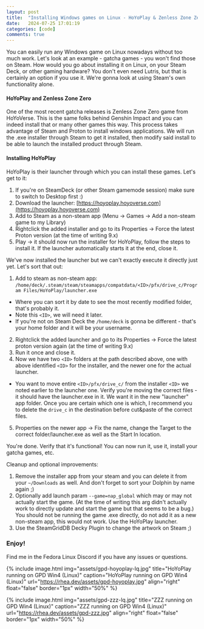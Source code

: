 ```yaml
---
layout: post
title:  "Installing Windows games on Linux - HoYoPlay & Zenless Zone Zero"
date:   2024-07-25 17:01:19
categories: [code]
comments: true
---
```


You can easily run any Windows game on Linux nowadays without too much work. Let's look at an example - gatcha games - you won't find those on Steam. How would you go about installing it on Linux, on your Steam Deck, or other gaming hardware? You don't even need Lutris, but that is certainly an option if you use it. We're gonna look at using Steam's own functionality alone.

<!--more-->

#### HoYoPlay and Zenless Zone Zero

One of the most recent gatcha releases is Zenless Zone Zero game from HoYoVerse. This is the same folks behind Genshin
Impact and you can indeed install that or many other games this way. This process takes advantage of Steam and Proton to install
windows applications. We will run the .exe installer through Steam to get it installed, then modify said install to be
able to launch the installed product through Steam.

#### Installing HoYoPlay

HoYoPlay is their launcher through which you can install these games. Let's get to it:

1. If you're on SteamDeck (or other Steam gamemode session) make sure to switch to Desktop first :)
2. Download the launcher: [https://hoyoplay.hoyoverse.com](https://hoyoplay.hoyoverse.com)
3. Add to Steam as a non-steam app (Menu -> Games -> Add a non-steam game to my Library)
4. Rightclick the added installer and go to its Properties -> Force the latest Proton version (at the time of writing 9.x)
5. Play -> it should now run the installer for HoYoPlay, follow the steps to install it. If the launcher automatically starts it at the end, close it.

We've now installed the launcher but we can't exactly execute it directly just yet. Let's sort that out:

1. Add to steam as non-steam app: `/home/deck/.steam/steam/steamapps/compatdata/<ID>/pfx/drive_c/Program Files/HoYoPlay/launcher.exe`
  - Where you can sort it by date to see the most recently modified folder, that's probably it.
  - Note this `<ID>`, we will need it later.
  - If you're not on Steam Deck the `/home/deck` is gonna be different - that's your home folder and it will be your
    username.
2. Rightclick the added launcher and go to its Properties -> Force the latest proton version again (at the time of writing
   9.x)
3. Run it once and close it.
4. Now we have two `<ID>` folders at the path described above, one with above identified `<ID>` for the installer, and the newer one for the actual launcher.
  - You want to move entire `<ID>/pfx/drive_c/` from the installer `<ID>` we noted earlier to the launcher one. Verify you're moving the correct files - it should have the launcher.exe in it. We want it in the new "launcher" app folder. Once you are certain which one is which, I recommend you to delete the `drive_c` in the destination before cut&paste of the correct files.
5. Properties on the newer app -> Fix the name, change the Target to the correct folder/launcher.exe as well as the Start In location.

You're done. Verify that it's functional! You can now run it, use it, install your gatcha games, etc.

Cleanup and optional improvements:

1. Remove the installer app from your steam and you can delete it from your `~/Downloads` as well. And don't forget to sort your Dolphin by name again ;)
2. Optionally add launch param `--game=nap_global` which may or may not actually start the game. (At the time of writing this arg didn't actually work to directly update and start the game but that seems to be a bug.) You should not be running the game .exe directly, do not add it as a new non-steam app, this would not work. Use the HoYoPlay launcher.
3. Use the SteamGridDB Decky Plugin to change the artwork on Steam ;)

### Enjoy!

Find me in the Fedora Linux Discord if you have any issues or questions.

{% include image.html
  img="assets/gpd-hoyoplay-lq.jpg"
  title="HoYoPlay running on GPD Win4 (Linux)"
  caption="HoYoPlay running on GPD Win4 (Linux)"
  url="https://rhea.dev/assets/gpd-hoyoplay.jpg"
  align="right"
  float="false"
  border="1px"
  width="50%"
%}

{% include image.html
  img="assets/gpd-zzz-lq.jpg"
  title="ZZZ running on GPD Win4 (Linux)"
  caption="ZZZ running on GPD Win4 (Linux)"
  url="https://rhea.dev/assets/gpd-zzz.jpg"
  align="right"
  float="false"
  border="1px"
  width="50%"
%}


